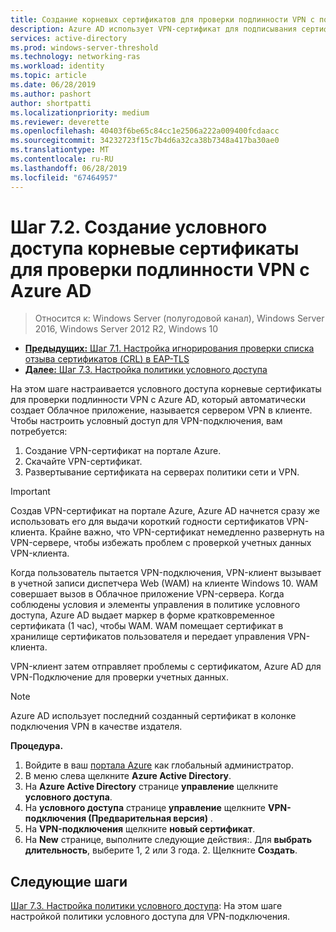 ```yaml
---
title: Создание корневых сертификатов для проверки подлинности VPN с помощью Azure AD
description: Azure AD использует VPN-сертификат для подписывания сертификатов, выпущенных для клиентов Windows 10, при проверке подлинности в Azure AD для VPN-подключения. Сертификат помечен как первичный, издателя, который использует Azure AD.
services: active-directory
ms.prod: windows-server-threshold
ms.technology: networking-ras
ms.workload: identity
ms.topic: article
ms.date: 06/28/2019
ms.author: pashort
author: shortpatti
ms.localizationpriority: medium
ms.reviewer: deverette
ms.openlocfilehash: 40403f6be65c84cc1e2506a222a009400fcdaacc
ms.sourcegitcommit: 34232723f15c7b4d6a32ca38b7348a417ba30ae0
ms.translationtype: MT
ms.contentlocale: ru-RU
ms.lasthandoff: 06/28/2019
ms.locfileid: "67464957"
---
```

# <a name="step-72-create-conditional-access-root-certificates-for-vpn-authentication-with-azure-ad"></a>Шаг 7.2. Создание условного доступа корневые сертификаты для проверки подлинности VPN с Azure AD

>Относится к: Windows Server (полугодовой канал), Windows Server 2016, Windows Server 2012 R2, Windows 10

- [**Предыдущих:** Шаг 7.1. Настройка игнорирования проверки списка отзыва сертификатов (CRL) в EAP-TLS](vpn-config-eap-tls-to-ignore-crl-checking.md)
- [**Далее:** Шаг 7.3. Настройка политики условного доступа](vpn-config-conditional-access-policy.md)

На этом шаге настраивается условного доступа корневые сертификаты для проверки подлинности VPN с Azure AD, который автоматически создает Облачное приложение, называется сервером VPN в клиенте. Чтобы настроить условный доступ для VPN-подключения, вам потребуется:

1. Создание VPN-сертификат на портале Azure.
2. Скачайте VPN-сертификат.
3. Развертывание сертификата на серверах политики сети и VPN.

> [!IMPORTANT]
> Создав VPN-сертификат на портале Azure, Azure AD начнется сразу же использовать его для выдачи короткий годности сертификатов VPN-клиента. Крайне важно, что VPN-сертификат немедленно развернуть на VPN-сервере, чтобы избежать проблем с проверкой учетных данных VPN-клиента.

Когда пользователь пытается VPN-подключения, VPN-клиент вызывает в учетной записи диспетчера Web (WAM) на клиенте Windows 10. WAM совершает вызов в Облачное приложение VPN-сервера. Когда соблюдены условия и элементы управления в политике условного доступа, Azure AD выдает маркер в форме кратковременное сертификата (1 час), чтобы WAM. WAM помещает сертификат в хранилище сертификатов пользователя и передает управления VPN-клиента.  

VPN-клиент затем отправляет проблемы с сертификатом, Azure AD для VPN-Подключение для проверки учетных данных.  

> [!NOTE]
> Azure AD использует последний созданный сертификат в колонке подключения VPN в качестве издателя.

**Процедура.**

1. Войдите в ваш [портала Azure](https://portal.azure.com) как глобальный администратор.
2. В меню слева щелкните **Azure Active Directory**.
3. На **Azure Active Directory** странице **управление** щелкните **условного доступа**.
4. На **условного доступа** странице **управление** щелкните **VPN-подключения (Предварительная версия)** .
5. На **VPN-подключения** щелкните **новый сертификат**.
6. На **New** странице, выполните следующие действия:. Для **выбрать длительность**, выберите 1, 2 или 3 года.
   2\. Щелкните **Создать**.

## <a name="next-steps"></a>Следующие шаги

[Шаг 7.3. Настройка политики условного доступа](vpn-config-conditional-access-policy.md): На этом шаге настройкой политики условного доступа для VPN-подключения.
